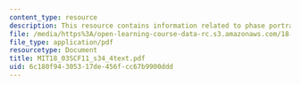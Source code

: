 ```yaml
---
content_type: resource
description: This resource contains information related to phase portraits.
file: /media/https%3A/open-learning-course-data-rc.s3.amazonaws.com/18-03sc-differential-equations-fall-2011/6c180f94305317de456fcc67b9900ddd_MIT18_03SCF11_s34_4text.pdf
file_type: application/pdf
resourcetype: Document
title: MIT18_03SCF11_s34_4text.pdf
uid: 6c180f94-3053-17de-456f-cc67b9900ddd
---
```


